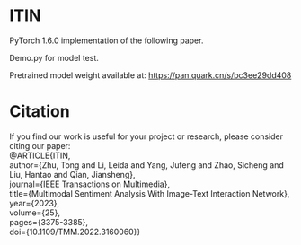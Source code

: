 # ITIN
PyTorch 1.6.0 implementation of the following paper. 

Demo.py for model test.

Pretrained model weight available at: https://pan.quark.cn/s/bc3ee29dd408

# Citation
If you find our work is useful for your project or research, please consider citing our paper:  
@ARTICLE{ITIN,  
  author={Zhu, Tong and Li, Leida and Yang, Jufeng and Zhao, Sicheng and Liu, Hantao and Qian, Jiansheng},  
  journal={IEEE Transactions on Multimedia},   
  title={Multimodal Sentiment Analysis With Image-Text Interaction Network},   
  year={2023},  
  volume={25},  
  pages={3375-3385},  
  doi={10.1109/TMM.2022.3160060}}  
